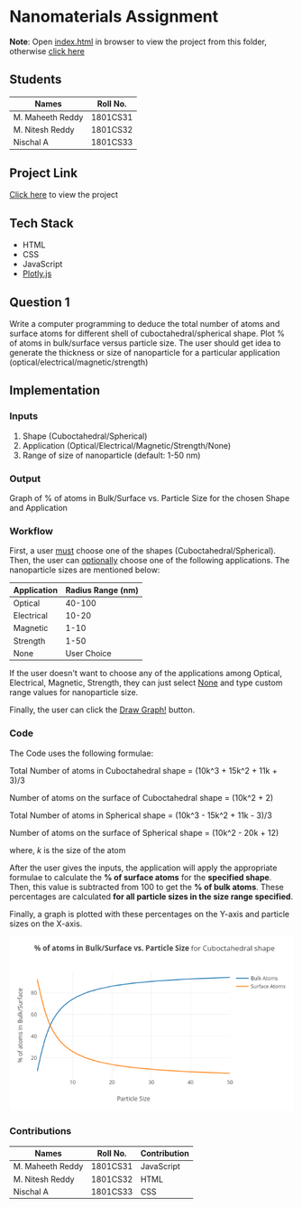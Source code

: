 # Nanomaterials Assignment

**Note**: Open [index.html](./index.html) in browser to view the project from this folder, otherwise [click here](http://nano-mnn.herokuapp.com/)

## Students
| Names            | Roll No. |
|------------------|----------|
| M. Maheeth Reddy | 1801CS31 |
| M. Nitesh Reddy  | 1801CS32 |
| Nischal A        | 1801CS33 |

## Project Link
[Click here](http://nano-mnn.herokuapp.com/) to view the project

## Tech Stack
- HTML
- CSS
- JavaScript
- [Plotly.js](https://plotly.com/javascript/)

## Question 1
Write a computer programming to deduce the total number of atoms and surface atoms for different shell of cuboctahedral/spherical shape. Plot % of atoms in bulk/surface versus particle size. The user should get idea to generate the thickness or size of nanoparticle for a particular application (optical/electrical/magnetic/strength)<br>

## Implementation
### Inputs
1. Shape (Cuboctahedral/Spherical)<br>
2. Application (Optical/Electrical/Magnetic/Strength/None)<br>
3. Range of size of nanoparticle (default: 1-50 nm)<br>

### Output
Graph of % of atoms in Bulk/Surface vs. Particle Size for the chosen Shape and Application

### Workflow
First, a user <u>must</u> choose one of the shapes (Cuboctahedral/Spherical).
Then, the user can <u>optionally</u> choose one of the following applications. The nanoparticle sizes are mentioned below:


| Application | Radius Range (nm) |
|-------------|-------------------|
| Optical     | 40-100            |
| Electrical  | 10-20             |
| Magnetic    | 1-10              |
| Strength    | 1-50              |
| None        | User Choice       |

If the user doesn't want to choose any of the applications among Optical, Electrical, Magnetic, Strength, they can just select <u>None</u> and type custom range values for nanoparticle size.

Finally, the user can click the <u>Draw Graph!</u> button.<br>

### Code
The Code uses the following formulae:

Total Number of atoms in Cuboctahedral shape = (10k^3 + 15k^2 + 11k + 3)/3

Number of atoms on the surface of Cuboctahedral shape = (10k^2 + 2)

Total Number of atoms in Spherical shape = (10k^3 - 15k^2 + 11k - 3)/3

Number of atoms on the surface of Spherical shape = (10k^2 - 20k + 12)

where, *k* is the size of the atom

After the user gives the inputs, the application will apply the appropriate formulae to calculate the **% of surface atoms** for the **specified shape**. Then, this value is subtracted from 100 to get the **% of bulk atoms**. These percentages are calculated **for all particle sizes in the size range specified**.

Finally, a graph is plotted with these percentages on the Y-axis and particle sizes on the X-axis.

![alt text](./images/graph_ss.png "Screenshot of Graph for Cuboctahedral shape")

### Contributions
| Names            | Roll No. | Contribution |
|------------------|----------|--------------|
| M. Maheeth Reddy | 1801CS31 | JavaScript   |
| M. Nitesh Reddy  | 1801CS32 | HTML         |
| Nischal A        | 1801CS33 | CSS          |

